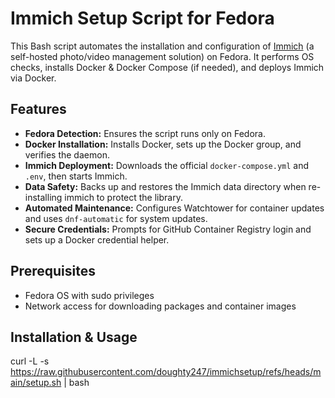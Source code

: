 # Immich Setup Script for Fedora

This Bash script automates the installation and configuration of [Immich](https://immich.app/) (a self-hosted photo/video management solution) on Fedora. It performs OS checks, installs Docker & Docker Compose (if needed), and deploys Immich via Docker. 

## Features

- **Fedora Detection:** Ensures the script runs only on Fedora.
- **Docker Installation:** Installs Docker, sets up the Docker group, and verifies the daemon.
- **Immich Deployment:** Downloads the official `docker-compose.yml` and `.env`, then starts Immich.
- **Data Safety:** Backs up and restores the Immich data directory when re-installing immich to protect the library.
- **Automated Maintenance:** Configures Watchtower for container updates and uses `dnf-automatic` for system updates.
- **Secure Credentials:** Prompts for GitHub Container Registry login and sets up a Docker credential helper.

## Prerequisites

- Fedora OS with sudo privileges
- Network access for downloading packages and container images

## Installation & Usage

curl -L -s https://raw.githubusercontent.com/doughty247/immichsetup/refs/heads/main/setup.sh | bash
   